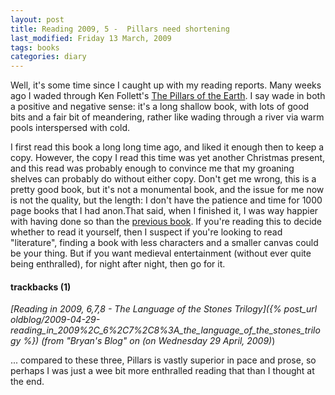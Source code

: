 ```yaml
---
layout: post
title: Reading 2009, 5 -  Pillars need shortening
last_modified: Friday 13 March, 2009
tags: books
categories: diary
---
```

Well, it's some time since I caught up with my reading reports. Many weeks ago
I waded through Ken Follett's [The Pillars of the Earth](http://www.worldcat.org/isbn/9780330450133).
I say wade in both a positive and negative sense: it's a long shallow book, with lots of good bits
and a fair bit of meandering, rather like wading through a river via warm pools 
interspersed with cold.

I first read this book a long long time ago, and liked it enough then to keep 
a copy. However, the copy I read this time was yet another Christmas present, and this 
read was probably enough to convince me that my groaning shelves can probably
do without either copy. Don't get me wrong, this is a pretty good book,
but it's not a monumental book, and the issue for me now is not the quality, but
the length: I don't have the patience and time for 1000 page books that I had anon.That said, when I finished it, I was way happier with having done so than
the [previous book](blog/2009/01/31/reading_in_2009,_4:_engleby_not_for_me).
If you're reading this to decide whether to read it yourself, then I suspect if you're looking to read "literature", finding a book with less characters
and a smaller canvas could be your thing. But if you want medieval entertainment (without 
ever quite being enthralled), for night after
night, then go for it.


#### trackbacks (1)

*[Reading in 2009, 6,7,8 -  The Language of the Stones Trilogy]({% post_url oldblog/2009-04-29-reading_in_2009%2C_6%2C7%2C8%3A_the_language_of_the_stones_trilogy %}) (from "Bryan's Blog" on (on Wednesday 29 April, 2009)*)

... compared to these three, Pillars is vastly superior in pace and prose, so perhaps I was just a wee bit more enthralled reading that than I thought at the end. 
